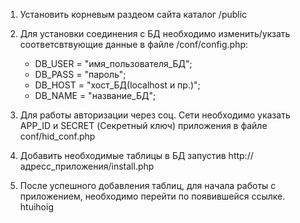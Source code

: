 1. Установить корневым раздеом сайта каталог /public
2. Для установки соединения с БД необходимо изменить/укзать соответсвтвующие данные в файле /conf/config.php: 

    +  DB_USER = "имя_пользователя_БД";
    +  DB_PASS = "пароль";
    +  DB_HOST = "хост_БД(localhost и пр.)";
    +  DB_NAME = "название_БД";   
 
3. Для работы авторизации через соц. Сети необходимо указать APP_ID и SECRET (Секретный ключ) приложения в файле  conf/hid_conf.php
4. Добавить необходимые таблицы в БД запустив http://адресс_приложения/install.php
5. После успешного добавления таблиц, для начала работы с приложением, необходимо перейти по появившейся ссылке.
htuihoig
